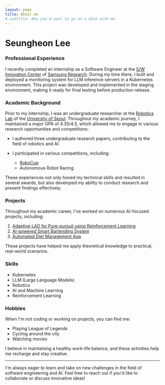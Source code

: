 ```yaml
---
layout: page
title: About me
# subtitle: Why you'd want to go on a date with me
---
```


# Seungheon Lee


### Professional Experience

I recently completed an internship as a Software Engineer at the [S/W Innovation Center](https://research.samsung.com/software-engineering) of [Samsung Research](https://research.samsung.com/). During my time there, I built and deployed a monitoring system for LLM inference servers in a Kubernetes environment. This project was developed and implemented in the staging environment, making it ready for final testing before production release.

### Academic Background

Prior to my internship, I was an undergraduate researcher at the [Robotics Lab](https://robotics.uos.ac.kr/) of the [University of Seoul](https://english.uos.ac.kr/). Throughout my academic journey, I maintained a major GPA of 4.35/4.5, which allowed me to engage in various research opportunities and competitions:

- I authored three undergraduate research papers, contributing to the field of robotics and AI.

- I participated in various competitions, including:
  - [RoboCup](https://www.robocup.org/)
  - Autonomous Robot Racing

These experiences not only honed my technical skills and resulted in several awards, but also developed my ability to conduct research and present findings effectively.

### Projects

Throughout my academic career, I've worked on numerous AI-focused projects, including:

1. [Adaptive LAD for Pure-pursuit using Reinforcement Learning](https://github.com/Githarold/AdaptiveLAD-PurePursuitRL)
2. [AI-powered Smart Bartending System](https://github.com/Githarold/BartendAiRtist)
3. [Automated Diet Management App](https://github.com/Githarold/NutriScan)

These projects have helped me apply theoretical knowledge to practical, real-world scenarios.

### Skills


- Kubernetes
- LLM (Large Language Models)
- Robotics
- AI and Machine Learning
- Reinforcement Learning


### Hobbies

When I'm not coding or working on projects, you can find me:

- Playing League of Legends
- Cycling around the city
- Watching movies

I believe in maintaining a healthy work-life balance, and these activities help me recharge and stay creative.

---

I'm always eager to learn and take on new challenges in the field of software engineering and AI. Feel free to reach out if you'd like to collaborate or discuss innovative ideas!
